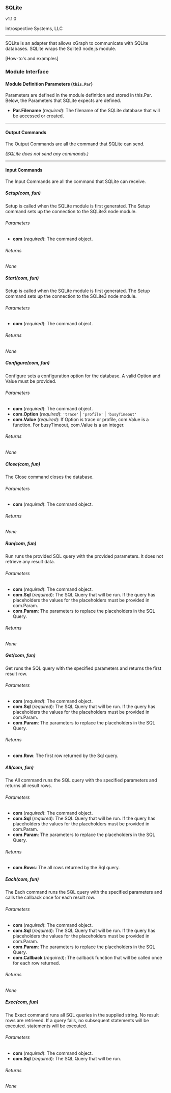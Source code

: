 ### SQLite

v1.1.0

Introspective Systems, LLC

---

SQLite is an adapter that allows xGraph to communicate with SQLite
databases. SQLite wraps the Sqlite3 node.js module.

[How-to's and examples]

### Module Interface

#### Module Definition Parameters (`this.Par`)

Parameters are defined in the module definition and stored in this.Par.
Below, the Parameters that SQLite expects are defined.

- **Par.Filename** (*required*): The filename of the SQLite database that
                                    will be accessed or created.

---

#### Output Commands
The Output Commands are all the command that SQLite can send.

*(SQLite does not send any commands.)*

---

#### Input Commands
The Input Commands are all the command that SQLite can
receive.

##### Setup(com, fun)
Setup is called when the SQLite module is first generated. The Setup
command sets up the connection to the SQLite3 node module.

###### Parameters
- **com** (*required*): The command object.

###### Returns
*None*


##### Start(com, fun)
Setup is called when the SQLite module is first generated. The Setup
command sets up the connection to the SQLite3 node module.

###### Parameters
- **com** (*required*): The command object.

###### Returns
*None*


##### Configure(com, fun)
Configure sets a configuration option for the database. A valid Option
and Value must be provided.

###### Parameters
- **com** (*required*): The command object.
- **com.Option** (*required*): `'trace'` | `'profile'` | `'busyTimeout'`
- **com.Value** (*required*): If Option is trace or profile, com.Value
        is a function. For busyTimeout, com.Value is a an integer.

###### Returns
*None*


##### Close(com, fun)
The Close command closes the database.

###### Parameters
- **com** (*required*): The command object.

###### Returns
*None*


##### Run(com, fun)
Run runs the provided SQL query with the provided parameters. It does not
retrieve any result data.

###### Parameters
- **com** (*required*): The command object.
- **com.Sql** (*required*): The SQL Query that will be run. If the query
                        has placeholders the values for the placeholders
                        must be provided in com.Param.
- **com.Param**: The parameters to replace the placeholders in the SQL Query.

###### Returns
*None*


##### Get(com, fun)
Get runs the SQL query with the specified parameters and returns the first result row.

###### Parameters
- **com** (*required*): The command object.
- **com.Sql** (*required*): The SQL Query that will be run. If the query
                        has placeholders the values for the placeholders
                        must be provided in com.Param.
- **com.Param**: The parameters to replace the placeholders in the SQL Query.

###### Returns
- **com.Row**: The first row returned by the Sql query.


##### All(com, fun)
The All command runs the SQL query with the specified parameters and returns all result rows.

###### Parameters
- **com** (*required*): The command object.
- **com.Sql** (*required*): The SQL Query that will be run. If the query
                        has placeholders the values for the placeholders
                        must be provided in com.Param.
- **com.Param**: The parameters to replace the placeholders in the SQL Query.

###### Returns
- **com.Rows**: The all rows returned by the Sql query.


##### Each(com, fun)
The Each command runs the SQL query with the specified parameters and
calls the callback once for each result row.

###### Parameters
- **com** (*required*): The command object.
- **com.Sql** (*required*): The SQL Query that will be run. If the query
                        has placeholders the values for the placeholders
                        must be provided in com.Param.
- **com.Param**: The parameters to replace the placeholders in the SQL Query.
- **com.Callback** (*required*): The callback function that will be called
                        once for each row returned.

###### Returns
*None*


##### Exec(com, fun)
The Exect command runs all SQL queries in the supplied string. No result
rows are retrieved. If a query fails, no subsequent statements will be
executed. statements will be executed.

###### Parameters
- **com** (*required*): The command object.
- **com.Sql** (*required*): The SQL Query that will be run.

###### Returns
*None*
